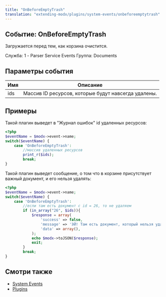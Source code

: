 ```yaml
---
title: "OnBeforeEmptyTrash"
translation: "extending-modx/plugins/system-events/onbeforeemptytrash"
---
```


## Событие: OnBeforeEmptyTrash

Загружается перед тем, как корзина очистится.

Служба: 1 - Parser Service Events
Группа: Documents

## Параметры события

| Имя | Описание                                            |
| --- | --------------------------------------------------- |
| ids | Массив ID ресурсов, которые будут навсегда удалены. |

## Примеры

Такой плагин выведет в "Журнал ошибок" id удаленных ресурсов:

``` php
<?php
$eventName = $modx->event->name;
switch($eventName) {
    case 'OnBeforeEmptyTrash':
        //массив удаленных ресурсов
        print_r($ids);
        break;
}
```
                
Такой плагин выведет сообщение, о том что в корзине присутствует важный документ, и его нельзя удалять:

``` php
<?php
$eventName = $modx->event->name;
switch($eventName) {
    case 'OnBeforeEmptyTrash':
        //если там есть документ с id = 26, то не удаляем
        if (in_array("26", $ids)){
            $response = array(
            	'success' => false,
            	'message' => 'ЭЙ! Там есть документ, который нельзя удалять!',
            	'data' => array(),
            );
            echo $modx->toJSON($response);
            exit;
        }
        break;
}
```

## Смотри также

- [System Events](extending-modx/plugins/system-events "System Events")
- [Plugins](extending-modx/plugins "Plugins")
